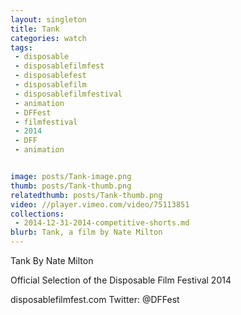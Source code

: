 ```yaml
---
layout: singleton
title: Tank
categories: watch
tags:
 - disposable
 - disposablefilmfest
 - disposablefest
 - disposablefilm
 - disposablefilmfestival
 - animation
 - DFFest
 - filmfestival
 - 2014
 - DFF
 - animation


image: posts/Tank-image.png
thumb: posts/Tank-thumb.png
relatedthumb: posts/Tank-thumb.png
video: //player.vimeo.com/video/75113851
collections:
 - 2014-12-31-2014-competitive-shorts.md
blurb: Tank, a film by Nate Milton
---
```


Tank
By Nate Milton

Official Selection of the Disposable Film Festival 2014

disposablefilmfest.com
Twitter: @DFFest
